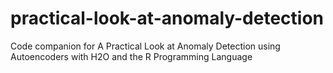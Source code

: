 # practical-look-at-anomaly-detection
Code companion for A Practical Look at Anomaly Detection using Autoencoders with H2O and the R Programming Language
